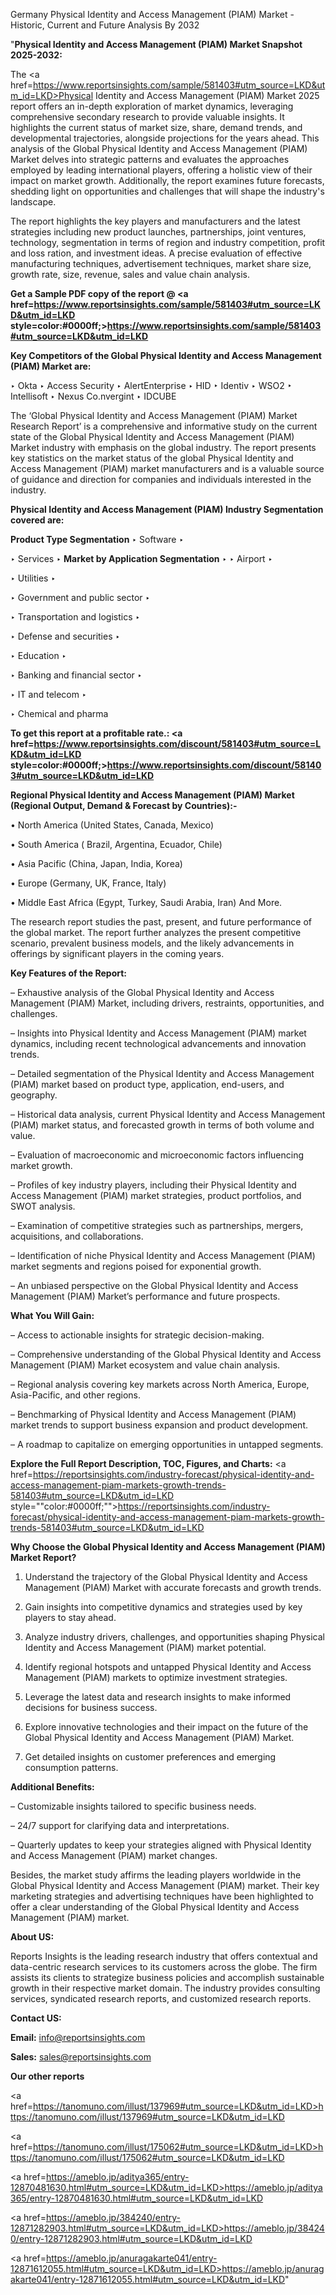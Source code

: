 Germany Physical Identity and Access Management (PIAM) Market - Historic, Current and Future Analysis By 2032

"<strong>Physical Identity and Access Management (PIAM) Market Snapshot 2025-2032:</strong>

The <a href=https://www.reportsinsights.com/sample/581403#utm_source=LKD&utm_id=LKD>Physical Identity and Access Management (PIAM) Market</a> 2025 report offers an in-depth exploration of market dynamics, leveraging comprehensive secondary research to provide valuable insights. It highlights the current status of market size, share, demand trends, and developmental trajectories, alongside projections for the years ahead. This analysis of the Global Physical Identity and Access Management (PIAM) Market delves into strategic patterns and evaluates the approaches employed by leading international players, offering a holistic view of their impact on market growth. Additionally, the report examines future forecasts, shedding light on opportunities and challenges that will shape the industry's landscape.

The report highlights the key players and manufacturers and the latest strategies including new product launches, partnerships, joint ventures, technology, segmentation in terms of region and industry competition, profit and loss ration, and investment ideas. A precise evaluation of effective manufacturing techniques, advertisement techniques, market share size, growth rate, size, revenue, sales and value chain analysis.

<strong>Get a Sample PDF copy of the report @ <a href=https://www.reportsinsights.com/sample/581403#utm_source=LKD&utm_id=LKD style=color:#0000ff;>https://www.reportsinsights.com/sample/581403#utm_source=LKD&utm_id=LKD</a></strong>

<strong>Key Competitors of the Global Physical Identity and Access Management (PIAM) Market are:</strong>

‣ Okta
‣ Access Security
‣ AlertEnterprise
‣ HID
‣ Identiv
‣ WSO2
‣ Intellisoft
‣ Nexus Co.nvergint
‣ IDCUBE

The ‘Global Physical Identity and Access Management (PIAM) Market Research Report’ is a comprehensive and informative study on the current state of the Global Physical Identity and Access Management (PIAM) Market industry with emphasis on the global industry. The report presents key statistics on the market status of the global Physical Identity and Access Management (PIAM) market manufacturers and is a valuable source of guidance and direction for companies and individuals interested in the industry.

<strong>Physical Identity and Access Management (PIAM) Industry Segmentation covered are:</strong>

<strong>Product Type Segmentation</strong>
‣
Software
‣ 

‣ Services
‣ 
<strong>Market by Application Segmentation</strong>
‣
‣  Airport
‣ 

‣ Utilities
‣ 

‣ Government and public sector
‣ 

‣ Transportation and logistics
‣ 

‣ Defense and securities
‣ 

‣ Education
‣ 

‣ Banking and financial sector
‣ 

‣ IT and telecom
‣ 

‣ Chemical and pharma

<strong>To get this report at a profitable rate.: <a href=https://www.reportsinsights.com/discount/581403#utm_source=LKD&utm_id=LKD style=color:#0000ff;>https://www.reportsinsights.com/discount/581403#utm_source=LKD&utm_id=LKD</a></strong>

<strong>Regional Physical Identity and Access Management (PIAM) Market (Regional Output, Demand &amp; Forecast by Countries):-</strong>

• North America (United States, Canada, Mexico)

• South America ( Brazil, Argentina, Ecuador, Chile)

• Asia Pacific (China, Japan, India, Korea)

• Europe (Germany, UK, France, Italy)

• Middle East Africa (Egypt, Turkey, Saudi Arabia, Iran) And More.

The research report studies the past, present, and future performance of the global market. The report further analyzes the present competitive scenario, prevalent business models, and the likely advancements in offerings by significant players in the coming years.

<strong>Key Features of the Report:</strong>

– Exhaustive analysis of the Global Physical Identity and Access Management (PIAM) Market, including drivers, restraints, opportunities, and challenges.

– Insights into Physical Identity and Access Management (PIAM) market dynamics, including recent technological advancements and innovation trends.

– Detailed segmentation of the Physical Identity and Access Management (PIAM) market based on product type, application, end-users, and geography.

– Historical data analysis, current Physical Identity and Access Management (PIAM) market status, and forecasted growth in terms of both volume and value.

– Evaluation of macroeconomic and microeconomic factors influencing market growth.

– Profiles of key industry players, including their Physical Identity and Access Management (PIAM) market strategies, product portfolios, and SWOT analysis.

– Examination of competitive strategies such as partnerships, mergers, acquisitions, and collaborations.

– Identification of niche Physical Identity and Access Management (PIAM) market segments and regions poised for exponential growth.

– An unbiased perspective on the Global Physical Identity and Access Management (PIAM) Market’s performance and future prospects.

<strong>What You Will Gain:</strong>

– Access to actionable insights for strategic decision-making.

– Comprehensive understanding of the Global Physical Identity and Access Management (PIAM) Market ecosystem and value chain analysis.

– Regional analysis covering key markets across North America, Europe, Asia-Pacific, and other regions.

– Benchmarking of Physical Identity and Access Management (PIAM) market trends to support business expansion and product development.

– A roadmap to capitalize on emerging opportunities in untapped segments.

<strong>Explore the Full Report Description, TOC, Figures, and Charts:</strong>
<a href=https://reportsinsights.com/industry-forecast/physical-identity-and-access-management-piam-markets-growth-trends-581403#utm_source=LKD&utm_id=LKD style=""color:#0000ff;"">https://reportsinsights.com/industry-forecast/physical-identity-and-access-management-piam-markets-growth-trends-581403#utm_source=LKD&utm_id=LKD</a>

<strong>Why Choose the Global Physical Identity and Access Management (PIAM) Market Report?</strong>

1. Understand the trajectory of the Global Physical Identity and Access Management (PIAM) Market with accurate forecasts and growth trends.

2. Gain insights into competitive dynamics and strategies used by key players to stay ahead.

3. Analyze industry drivers, challenges, and opportunities shaping Physical Identity and Access Management (PIAM) market potential.

4. Identify regional hotspots and untapped Physical Identity and Access Management (PIAM) markets to optimize investment strategies.

5. Leverage the latest data and research insights to make informed decisions for business success.

6. Explore innovative technologies and their impact on the future of the Global Physical Identity and Access Management (PIAM) Market.

7. Get detailed insights on customer preferences and emerging consumption patterns.

<strong>Additional Benefits:</strong>

– Customizable insights tailored to specific business needs.

– 24/7 support for clarifying data and interpretations.

– Quarterly updates to keep your strategies aligned with Physical Identity and Access Management (PIAM) market changes.

Besides, the market study affirms the leading players worldwide in the Global Physical Identity and Access Management (PIAM) market. Their key marketing strategies and advertising techniques have been highlighted to offer a clear understanding of the Global Physical Identity and Access Management (PIAM) market.

<strong><strong>About US</strong>:</strong>

Reports Insights is the leading research industry that offers contextual and data-centric research services to its customers across the globe. The firm assists its clients to strategize business policies and accomplish sustainable growth in their respective market domain. The industry provides consulting services, syndicated research reports, and customized research reports.

<strong>Contact US:</strong>

<p class=><b>Email:</b> <a href=mailto:info@reportsinsights.com>info@reportsinsights.com</a></p>
<p class=><b>Sales:</b> <a href=mailto:sales@reportsinsights.com>sales@reportsinsights.com</a></p>

<strong>Our other reports</strong>

<a href=https://tanomuno.com/illust/137969#utm_source=LKD&utm_id=LKD>https://tanomuno.com/illust/137969#utm_source=LKD&utm_id=LKD</a>

<a href=https://tanomuno.com/illust/175062#utm_source=LKD&utm_id=LKD>https://tanomuno.com/illust/175062#utm_source=LKD&utm_id=LKD</a>

<a href=https://ameblo.jp/aditya365/entry-12870481630.html#utm_source=LKD&utm_id=LKD>https://ameblo.jp/aditya365/entry-12870481630.html#utm_source=LKD&utm_id=LKD</a>

<a href=https://ameblo.jp/384240/entry-12871282903.html#utm_source=LKD&utm_id=LKD>https://ameblo.jp/384240/entry-12871282903.html#utm_source=LKD&utm_id=LKD</a>

<a href=https://ameblo.jp/anuragakarte041/entry-12871612055.html#utm_source=LKD&utm_id=LKD>https://ameblo.jp/anuragakarte041/entry-12871612055.html#utm_source=LKD&utm_id=LKD</a>"
